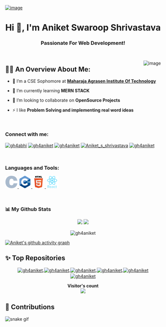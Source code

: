 <a href="#"><img align="center" width="1500"  height="350" alt="image" src="https://github.com/gh4aniket/gh4aniket/blob/main/Github%20Banner.png"/></a>

<h1 align="center">Hi 👋, I'm Aniket Swaroop Shrivastava</h1>
<h3 align="center">Passionate For Web Development!</h3>

<br>

<a href="#"><img align="right" width="auto"  height="auto" alt="image" src="https://github.com/gh4aniket/gh4aniket/blob/main/Profile%20Image.jpg"/></a>


## 🙋‍♂️ An Overview About Me:

- 🔭 I’m a CSE Sophomore at <a href = "https://mait.ac.in"><b>Maharaja Agrasen Institute Of Technology</b></a>

- 🌱 I’m currently learning **MERN STACK**

- 👯 I’m looking to collaborate on **OpenSource Projects**


- ⚡ I like **Problem Solving and implementing real word ideas**

  
<br>
<h3 align="left">Connect with me:</h3>
<p align="left">

<a href="https://linkedin.com/in/aniket-swaroop-shrivastava-34a879292" target="blank"><img align="center" src="https://raw.githubusercontent.com/rahuldkjain/github-profile-readme-generator/master/src/images/icons/Social/linked-in-alt.svg" alt="gh4abhi" height="30" width="40" /></a>
<a href="https://instagram.com/gh21aniket" target="blank"><img align="center" src="https://raw.githubusercontent.com/rahuldkjain/github-profile-readme-generator/master/src/images/icons/Social/instagram.svg" alt="gh4aniket" height="30" width="40" /></a>
<a href="https://www.hackerrank.com/gh4aniket" target="blank"><img align="center" src="https://raw.githubusercontent.com/rahuldkjain/github-profile-readme-generator/master/src/images/icons/Social/hackerrank.svg" alt="gh4aniket" height="30" width="40" /></a>
<a href="https://codeforces.com/profile/gh21aniket" target="blank"><img align="center" src="https://raw.githubusercontent.com/rahuldkjain/github-profile-readme-generator/master/src/images/icons/Social/codeforces.svg" alt="Aniket_s_shrivastava" height="30" width="40" /></a>
<a href="https://www.leetcode.com/gh21aniket" target="blank"><img align="center" src="https://raw.githubusercontent.com/rahuldkjain/github-profile-readme-generator/master/src/images/icons/Social/leet-code.svg" alt="gh4aniket" height="30" width="40" /></a>
</p>
<br>
<h3 align="left">Languages and Tools:</h3>
<p align="left"> <a href="https://www.cprogramming.com/" target="_blank" rel="noreferrer"> <img src="https://raw.githubusercontent.com/devicons/devicon/master/icons/c/c-original.svg" alt="c" width="40" height="40"/> </a> <a href="https://www.w3schools.com/cpp/" target="_blank" rel="noreferrer"> <img src="https://raw.githubusercontent.com/devicons/devicon/master/icons/cplusplus/cplusplus-original.svg" alt="cplusplus" width="40" height="40"/> </a>   </a>  <a href="https://www.w3schools.com/html/" target="_blank" rel="noreferrer"> <img src="https://raw.githubusercontent.com/devicons/devicon/master/icons/html5/html5-original-wordmark.svg" alt="html5" width="40" height="40"/> </a>
<a href="https://react.dev/" target="_blank" rel="noreferrer"> <img src="https://raw.githubusercontent.com/devicons/devicon/master/icons/react/react-original-wordmark.svg" alt="react" width="40" height="40"/> </a>
</p>
<br>
<h3 align="left">📊 My Github Stats</h3>
<!---
gh4aniket/gh4aniket is a ✨ special ✨ repository because its `README.md` (this file) appears on your GitHub profile.
You can click the Preview link to take a look at your changes.
--->
<p  align="center">
  <img width="48%" src="https://github-readme-stats.vercel.app/api?username=gh4aniket&show_icons=true&theme=github_dark&custom_title=Aniket%27s%20Github%20Stats" />
  <img width="48%" src="https://github-readme-streak-stats.herokuapp.com/?user=gh4aniket&theme=holi-theme&background=0D1117&border=dddddd" /> <br><br>
<img src="https://github-readme-stats.vercel.app/api/top-langs?username=gh4aniket&show_icons=true&locale=en&layout=compact&theme=github_dark" alt="gh4aniket" />

</p>

[![Aniket's github activity graph](https://github-readme-activity-graph.cyclic.app/graph?username=gh4aniket&line=4c8eda&color=4c8eda&area=true&area_color=2568b4&custom_title=Aniket%27s%20Activity%20Graph&theme=react-dark)](https://github.com/gh4aniket/github-readme-activity-graph)
<br>
<!----------------------------------- Top Repository Section ------------------------------------>

## ✨ Top Repositories
<p align = "center">
    <a href="https://github.com/gh4aniket/Data-Structures-and-Algorithms">
        <img align="center" src="https://github-readme-stats.vercel.app/api/pin/?username=gh4aniket&repo=Data-Structures-and-Algorithms&locale=en&border_radius=0&theme=dark" alt="gh4aniket" />
  </a>
      <a href="https://github.com/gh4aniket/VirtuLabs">
        <img align="center" src="https://github-readme-stats.vercel.app/api/pin/?username=gh4aniket&repo=VirtuLabs&locale=en&border_radius=0&theme=dark" alt="gh4aniket" />
  </a>
  <a href="https://github.com/gh4aniket/Stellarus">
        <img align="center" src="https://github-readme-stats.vercel.app/api/pin/?username=gh4aniket&repo=Stellarus&locale=en&border_radius=0&theme=dark" alt="gh4aniket" />
  </a>
<a href="https://github.com/gh4aniket/Terminal-Hacker">
        <img align="center" src="https://github-readme-stats.vercel.app/api/pin/?username=gh4aniket&repo=Terminal-Hacker&locale=en&border_radius=0&theme=dark" alt="gh4aniket" />
  </a>  
  <a href="https://github.com/gh4aniket/Autotype">
        <img align="center" src="https://github-readme-stats.vercel.app/api/pin/?username=gh4aniket&repo=Autotype&locale=en&border_radius=0&theme=dark" alt="gh4aniket" />
  </a>  
  <a href="https://github.com/gh4aniket/Competitive-Programming">
        <img align="center" src="https://github-readme-stats.vercel.app/api/pin/?username=gh4aniket&repo=Competitive-Programming&locale=en&border_radius=0&theme=dark" alt="gh4aniket" />
  </a>  
</p>
<p align="center"> 
 <b> Visitor's count </b> <br>
  <img src="https://profile-counter.glitch.me/gh4aniket/count.svg" />
 </p>

## 🌱 Contributions
![snake gif](https://github.com/gh4aniket/gh4aniket/blob/output/github-contribution-grid-snake.gif)
